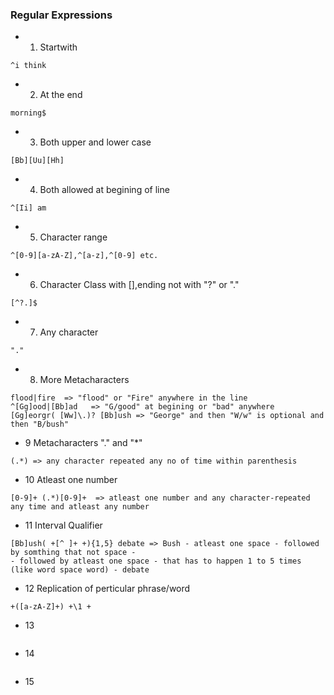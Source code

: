 
### Regular Expressions

- 1. Startwith
```
^i think
```
- 2. At the end
```
morning$
```
- 3. Both upper and lower case
```
[Bb][Uu][Hh]
```
- 4. Both allowed at begining of line
```
^[Ii] am
```
- 5. Character range
```
^[0-9][a-zA-Z],^[a-z],^[0-9] etc.
```
- 6. Character Class with [],ending not with "?" or "."
```
[^?.]$
```
- 7. Any character
```
"."
```
- 8. More Metacharacters
```
flood|fire  => "flood" or "Fire" anywhere in the line
^[Gg]ood|[Bb]ad   => "G/good" at begining or "bad" anywhere
[Gg]eorgr( [Ww]\.)? [Bb]ush => "George" and then "W/w" is optional and then "B/bush"
```
- 9 Metacharacters "." and "*"
```
(.*) => any character repeated any no of time within parenthesis
```
- 10 Atleast one number
```
[0-9]+ (.*)[0-9]+  => atleast one number and any character-repeated any time and atleast any number
```
- 11 Interval Qualifier
```
[Bb]ush( +[^ ]+ +){1,5} debate => Bush - atleast one space - followed by somthing that not space - 
- followed by atleast one space - that has to happen 1 to 5 times (like word space word) - debate
```
- 12 Replication of perticular phrase/word
```
+([a-zA-Z]+) +\1 +
```
- 13
```
```
- 14
```
```
- 15
```
```
